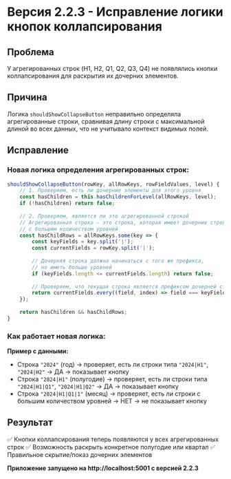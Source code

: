 # Версия 2.2.3 - Исправление логики кнопок коллапсирования

## Проблема
У агрегированных строк (H1, H2, Q1, Q2, Q3, Q4) не появлялись кнопки коллапсирования для раскрытия их дочерних элементов.

## Причина
Логика `shouldShowCollapseButton` неправильно определяла агрегированные строки, сравнивая длину строки с максимальной длиной во всех данных, что не учитывало контекст видимых полей.

## Исправление

### Новая логика определения агрегированных строк:
```javascript
shouldShowCollapseButton(rowKey, allRowKeys, rowFieldValues, level) {
    // 1. Проверяем, есть ли дочерние элементы для этого уровня
    const hasChildren = this.hasChildrenForLevel(allRowKeys, level);
    if (!hasChildren) return false;
    
    // 2. Проверяем, является ли это агрегированной строкой
    // Агрегированная строка - это строка, которая имеет дочерние строки 
    // с большим количеством уровней
    const hasChildRows = allRowKeys.some(key => {
        const keyFields = key.split('|');
        const currentFields = rowKey.split('|');
        
        // Дочерняя строка должна начинаться с того же префикса, 
        // но иметь больше уровней
        if (keyFields.length <= currentFields.length) return false;
        
        // Проверяем, что текущая строка является префиксом дочерней строки
        return currentFields.every((field, index) => field === keyFields[index]);
    });
    
    return hasChildren && hasChildRows;
}
```

### Как работает новая логика:

**Пример с данными:**
- Строка `"2024"` (год) → проверяет, есть ли строки типа `"2024|H1"`, `"2024|H2"` → ДА → показывает кнопку
- Строка `"2024|H1"` (полугодие) → проверяет, есть ли строки типа `"2024|H1|Q1"`, `"2024|H1|Q2"` → ДА → показывает кнопку  
- Строка `"2024|H1|Q1|1"` (месяц) → проверяет, есть ли строки с большим количеством уровней → НЕТ → не показывает кнопку

## Результат
✅ Кнопки коллапсирования теперь появляются у всех агрегированных строк
✅ Возможность раскрыть конкретное полугодие или квартал
✅ Правильное скрытие/показ дочерних элементов

**Приложение запущено на http://localhost:5001 с версией 2.2.3**

